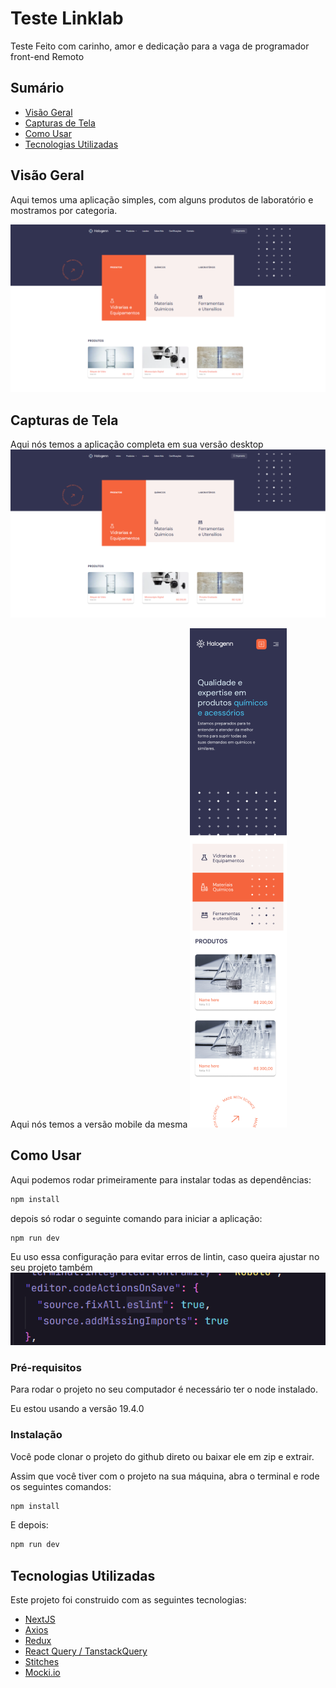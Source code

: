 # Teste Linklab

Teste Feito com carinho, amor e dedicação para a vaga de programador front-end 
Remoto

## Sumário

- [Visão Geral](#visão-geral)
- [Capturas de Tela](#capturas-de-tela)
- [Como Usar](#como-usar)
- [Tecnologias Utilizadas](#tecnologias-utilizadas)

## Visão Geral

Aqui temos uma aplicação simples, com alguns produtos de laboratório e mostramos
por categoria.

![Print da aplicação](https://github.com/GabrielSilva13/teste-linklab/blob/master/public/desktop.png)

## Capturas de Tela

Aqui nós temos a aplicação completa em sua versão desktop
![Print da aplicação](https://github.com/GabrielSilva13/teste-linklab/blob/master/public/desktop.png)

Aqui nós temos a versão mobile da mesma
![Print da aplicação](https://github.com/GabrielSilva13/teste-linklab/blob/master/public/mobile.png)



## Como Usar

Aqui podemos rodar primeiramente para instalar todas as dependências: 
```bash
npm install
```

depois só rodar o seguinte comando para iniciar a aplicação:
```bash
npm run dev
```

Eu uso essa configuração para evitar erros de lintin, caso queira ajustar no seu projeto também
![Print de configuração](https://github.com/GabrielSilva13/teste-linklab/blob/master/public/print-config.png)

### Pré-requisitos

Para rodar o projeto no seu computador é necessário ter o node instalado.

Eu estou usando a versão 19.4.0

### Instalação

Você pode clonar o projeto do github direto ou baixar ele em zip e extrair.

Assim que você tiver com o projeto na sua máquina, abra o terminal e rode os seguintes comandos:
```bash
npm install
```

E depois: 

```bash
npm run dev
```

## Tecnologias Utilizadas

Este projeto foi construido com as seguintes tecnologias:

- [NextJS](https://nextjs.org/docs)
- [Axios](https://axios-http.com/ptbr/docs/intro)
- [Redux](https://redux.js.org/)
- [React Query / TanstackQuery](https://tanstack.com/query/latest/docs/react/overview)
- [Stitches](https://stitches.dev/docs/installation)
- [Mocki.io](https://mocki.io/)

